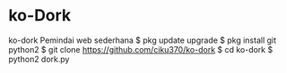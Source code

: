 # ko-Dork
ko-dork Pemindai web sederhana  $ pkg update upgrade $ pkg install git python2 $ git clone https://github.com/ciku370/ko-dork $ cd ko-dork $ python2 dork.py
